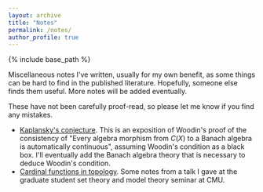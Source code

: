 ```yaml
---
layout: archive
title: "Notes"
permalink: /notes/
author_profile: true
---
```


{% include base_path %}

Miscellaneous notes I've written, usually for my own benefit, as some things can be hard to find in the published literature. Hopefully, someone else finds them useful. More notes will be added eventually.

These have not been carefully proof-read, so please let me know if you find any mistakes. 

 - [Kaplansky's conjecture](/files/kaplansky.pdf). This is an exposition of Woodin's proof of the consistency of "Every algebra morphism from $C(X)$ to a Banach algebra is automatically continuous", assuming Woodin's condition as a black box. I'll eventually add the Banach algebra theory that is necessary to deduce Woodin's condition.
 - [Cardinal functions in topology](/files/cardinal_functions.pdf). Some notes from a talk I gave at the graduate student set theory and model theory seminar at CMU.